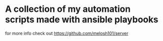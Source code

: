 # A collection of my automation scripts made with ansible playbooks
for more info check out https://github.com/melosh101/server
